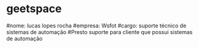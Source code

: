 # geetspace
#nome: lucas lopes rocha
#empresa: Wsfot
#cargo: suporte técnico de sistemas de automação
#Presto suporte para cliente que possui sistemas de automação
